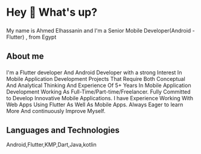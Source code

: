 <h1 align="left">Hey 👋 What's up?</h1>

###

<p align="left">My name is Ahmed Elhassanin and I'm a Senior Mobile Developer‏‏‏‏‏‏‏‏‏‏‏‏‏‏‏‏(Android - Flutter)‏‏‏‏‏‏‏‏‏‏‏‏‏‏‏‏‏‏‏‏‏‏‏‏‏‏‏‏‏‏‏‏‏‏‏‏‏‏‏‏‏‏‏‏‏‏‏‏‏‏‏‏‏‏‏‏‏‏‏‏‏‏‏‏‏‏‏‏‏‏‏‏‏‏‏‏‏‏‏‏‏‏‏‏‏‏‏‏‏‏‏‏‏‏‏‏‏‏‏‏‏
, from Egypt</p>

###

<h2 align="left">About me</h2>

###

<p align="left">I'm a Flutter developer And Android Developer with a strong Interest In Mobile Application Development Projects That Require Both Conceptual And Analytical Thinking And Experience Of 5+ Years In Mobile Application Development Working As Full-Time/Part-time/Freelancer. Fully Committed to Develop Innovative Mobile Applications. I have Experience Working With Web Apps Using Flutter As Well As Mobile Apps. Always Eager to learn More And continuously Improve Myself.</p>


###
<h2 align="left">Languages and Technologies </h2>
<p align="left">Android,Flutter,KMP,Dart,Java,kotlin</p>



